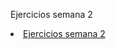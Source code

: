 Ejercicios semana 2

<li><a href="https://alevel88.github.io/infovis/s2/">Ejercicios semana 2</a></li>
